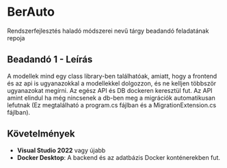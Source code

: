 # BerAuto
Rendszerfejlesztés haladó módszerei nevű tárgy beadandó feladatának repoja
## Beadandó 1 - Leírás

A modellek mind egy class library-ben találhatóak, amiatt, hogy a frontend és az api is ugyanazokkal a modellekkel dolgozzon, és ne kelljen többször ugyanazokat megírni.
Az egész API és DB dockeren keresztül fut. Az API amint elindul ha még nincsenek a db-ben meg a migrációk automatikusan lefutnak (Ez megtalálható a program.cs fájlban és a MigrationExtension.cs fájlban).

## Követelmények

- **Visual Studio 2022** vagy újabb
- **Docker Desktop**: A backend és az adatbázis Docker konténerekben fut.
